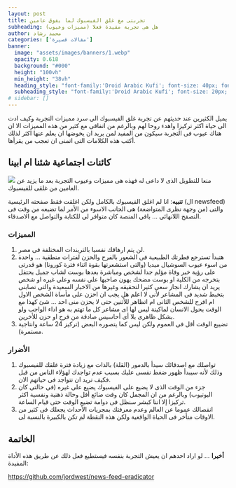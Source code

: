 ```yaml
---
layout: post 
title: تجربتى مع غلق الفيسبوك لما يفوق عامين 
subheading: هل هى تجربة مفيدة فعلا (مميزات وعيوب) 
author: محمد رشاد 
categories: ['مقالات قصيرة'] 
banner:
  image: "assets/images/banners/1.webp"
  opacity: 0.618
  background: "#000"
  height: "100vh"
  min_height: "38vh"
  heading_style: "font-family:'Droid Arabic Kufi'; font-size: 40px; font-weight: bold;"
  subheading_style: "font-family:'Droid Arabic Kufi'; font-size: 20px; font-weight: bold; color: gold" 
# sidebar: [] 
---
```


يميل الكثيرين عند حديثهم عن تجربة غلق الفيسبوك الى سرد مميزات التجربة وكيف ادت الى حياة اكثر تركيزا واهدء روحا لهم وبالرغم من اتفاقى مع كثير من هذه المميزات الا ان هناك عيوب فى التجربة سيكون من المفيد لمن يريد ان يخوضها ان يعلم عنها اكثر لذلك أكتب هذه الكلامات التى اتمنى ان تعجب من يقرأها. 

## كائنات اجتماعية شئنا ام ابينا

![](https://qph.fs.quoracdn.net/main-qimg-11dc7261f0891dbce8ccdc9aedaac094-pjlq)
منعا للتطويل الذى لا داعى له فهذه هى مميزات وعيوب التجربة بعد ما يزيد عن العامين من غلقى للفيسبوك.

**تنبيه**: انا لم اغلق الفيسبوك بالكامل ولكن اغلقت فقط صفحته الرئيسية (ال newsfeed) والتى (من وجهة نظرى المتواضعة) هى الجانب الاسوء من الأمر لما تضيعه من وقت فى التصفح اللانهائى … باقى المنصة كان متوافر لى للكتابة والتواصل مع الاصدقاء. 

### المميزات
1. لن يتم ارهاقك نفسيا بالتريندات المختلفة فى مصر.
1. هتبدأ تسترجع فطرتك الطبيعية فى الشعور بالفرح والحزن لفترات منطقية … واحدة من اسوء عيوب السوشيال ميديا (والتى استشعرتها بقوة اثناء فترة كورونا) هو قدرتى على رؤية خبر وفاة مؤلم جدا لشخص ومباشرة بعدها بوست لشاب جميل يحتفل بتخرجه من الكلية او بوست مضحك يهون صاحبها على نفسه وعلى غيره او شخص يريد ان يشارك انجاز سعى كثيرا لتحقيقه وغيرها من الاخبار السعيدة والتى تصابنى بتخبط شديد فى المشاعر لأنى لا اعلم هل يجب ان احزن على مأساة الشخص الاول ام افرح للشخص الثانى ام اتظاهر للأثنين حتى لا يحزن منى احد … شئ كهذا مع الوقت يحول الانسان لماكينة ليس لها اى مشاعر كل ما تهتم به هو اداء الواجب ولو بشكل ظاهرى بلا أى أحاسيس صادقة من فرح او حزن للأخرين. 
1. تضييع الوقت أقل فى العموم ولكن ليس كما يتصوره البعض (تركيز 24 ساعة وانتاجية مستمرة).

### الأضرار 
1. تواصلك مع اصدقائك سيدأ بالدمور (القلة) بالذات مع زيادة فترة غلقك للفيسبوك وذلك لأنه سيبدأ ظهور ضغط نفسى عليك بسبب عدم تواجدك لهؤلاء الناس من قبل فكيف تريد ان تتواجد فى حياتهم الان.
1. جزء من الوقت الذى لا يضيع على الفيسبوك يضيع على غيره (فى حالتى كان اليوتيوب) وبالرغم من ان المجمل كان وقت ضائع أقل وحالة ذهنية ونفسية اكثر تركيزا إلا اننا كبشر سنظل فى دوامة تضيع الوقت حتى قيام الساعة.
1. انفصالك عموما عن العالم وعدم معرفتك بمجريات الأحداث يجعلك فى كثير من الاوقات متأخر فى الحياة الواقعية ولكن هذه النقطة لم تكن بالكبيرة بالنسبة لى.
 
## الخاتمة
**أخيرا** … لو اراد احدهم ان يعيش التجربة بنفسه فيستطيع فعل ذلك عن طريق هذه الأداة المفيدة:

<a href="https://github.com/jordwest/news-feed-eradicator" target="_blank">https://github.com/jordwest/news-feed-eradicator</a>